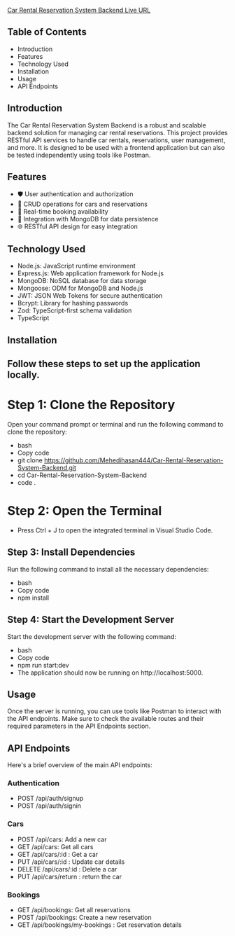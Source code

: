 
[Car Rental Reservation System Backend
Live URL](https://car-rental-reservation-system-backend-blush.vercel.app/)

## Table of Contents
- Introduction
- Features
- Technology Used
- Installation
- Usage
- API Endpoints

## Introduction
The Car Rental Reservation System Backend is a robust and scalable backend solution for managing car rental reservations. This project provides RESTful API services to handle car rentals, reservations, user management, and more. It is designed to be used with a frontend application but can also be tested independently using tools like Postman.

## Features
- 🛡️ User authentication and authorization
- 🚗 CRUD operations for cars and reservations
- 📅 Real-time booking availability
- 💾 Integration with MongoDB for data persistence
- 🌐 RESTful API design for easy integration

## Technology Used
- Node.js: JavaScript runtime environment
- Express.js: Web application framework for Node.js
- MongoDB: NoSQL database for data storage
- Mongoose: ODM for MongoDB and Node.js
- JWT: JSON Web Tokens for secure authentication
- Bcrypt: Library for hashing passwords
- Zod: TypeScript-first schema validation
- TypeScript

## Installation
## Follow these steps to set up the application locally.

# Step 1: Clone the Repository
Open your command prompt or terminal and run the following command to clone the repository:

- bash
- Copy code
- git clone https://github.com/Mehedihasan444/Car-Rental-Reservation-System-Backend.git
- cd Car-Rental-Reservation-System-Backend
- code .

# Step 2: Open the Terminal
- Press Ctrl + J to open the integrated terminal in Visual Studio Code.

## Step 3: Install Dependencies
Run the following command to install all the necessary dependencies:

- bash
- Copy code
- npm install

## Step 4: Start the Development Server
Start the development server with the following command:

- bash
- Copy code
- npm run start:dev
- The application should now be running on http://localhost:5000.

## Usage
Once the server is running, you can use tools like Postman to interact with the API endpoints. Make sure to check the available routes and their required parameters in the API Endpoints section.

## API Endpoints
Here's a brief overview of the main API endpoints:

### Authentication
- POST /api/auth/signup
- POST /api/auth/signin


### Cars
- POST /api/cars: Add a new car
- GET /api/cars: Get all cars
- GET /api/cars/:id : Get a car
- PUT /api/cars/:id : Update car details
- DELETE /api/cars/:id : Delete a car
- PUT /api/cars/return : return the car

### Bookings
- GET /api/bookings: Get all reservations
- POST /api/bookings: Create a new reservation
- GET /api/bookings/my-bookings  : Get reservation details
